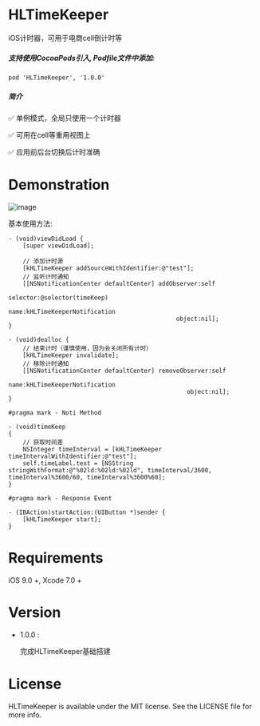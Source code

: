 # HLTimeKeeper
iOS计时器，可用于电商cell倒计时等

##### 支持使用CocoaPods引入, Podfile文件中添加:

``` objc
pod 'HLTimeKeeper', '1.0.0'
```

##### 简介

✅ 单例模式，全局只使用一个计时器

✅ 可用在cell等重用视图上

✅ 应用前后台切换后计时准确
# Demonstration
![image](https://github.com/huangchangweng/HLTimeKeeper/blob/main/QQ20220610-105425-HD.gif)

基本使用方法:<p>

``` objc
- (void)viewDidLoad {
    [super viewDidLoad];
    
    // 添加计时源
    [kHLTimeKeeper addSourceWithIdentifier:@"test"];
    // 监听计时通知
    [[NSNotificationCenter defaultCenter] addObserver:self
                                             selector:@selector(timeKeep)
                                                 name:kHLTimeKeeperNotification
                                               object:nil];
}

- (void)dealloc {
    // 结束计时（谨慎使用，因为会关闭所有计时）
    [kHLTimeKeeper invalidate];
    // 移除计时通知
    [[NSNotificationCenter defaultCenter] removeObserver:self
                                                    name:kHLTimeKeeperNotification
                                                  object:nil];
}

#pragma mark - Noti Method

- (void)timeKeep
{
    // 获取时间差
    NSInteger timeInterval = [kHLTimeKeeper timeIntervalWithIdentifier:@"test"];
    self.timeLabel.text = [NSString stringWithFormat:@"%02ld:%02ld:%02ld", timeInterval/3600, timeInterval%3600/60, timeInterval%3600%60];
}

#pragma mark - Response Event

- (IBAction)startAction:(UIButton *)sender {
    [kHLTimeKeeper start];
}
```

# Requirements

iOS 9.0 +, Xcode 7.0 +

# Version

* 1.0.0 :

  完成HLTimeKeeper基础搭建

# License

HLTimeKeeper is available under the MIT license. See the LICENSE file for more info.
